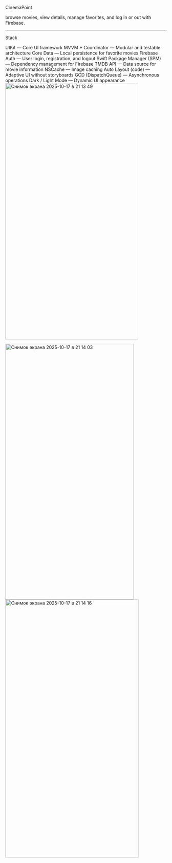 CinemaPoint

browse movies, view details, manage favorites, and log in or out with Firebase.

---

Stack

UIKit — Core UI framework
MVVM + Coordinator — Modular and testable architecture
Core Data — Local persistence for favorite movies
Firebase Auth — User login, registration, and logout
Swift Package Manager (SPM) — Dependency management for Firebase
TMDB API — Data source for movie information
NSCache — Image caching
Auto Layout (code) — Adaptive UI without storyboards
GCD (DispatchQueue) — Asynchronous operations
Dark / Light Mode — Dynamic UI appearance
<img width="415" height="798" alt="Снимок экрана 2025-10-17 в 21 13 49" src="https://github.com/user-attachments/assets/890e6da0-c26f-4973-bb82-6045ac90c593" />

<img width="401" height="796" alt="Снимок экрана 2025-10-17 в 21 14 03" src="https://github.com/user-attachments/assets/bcc96088-01a4-4725-bac1-70af0d913213" />

<img width="416" height="803" alt="Снимок экрана 2025-10-17 в 21 14 16" src="https://github.com/user-attachments/assets/cf5a1d66-7041-49ca-8efd-0e3eacf18ab0" />

